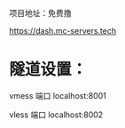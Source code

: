 项目地址：免费撸

https://dash.mc-servers.tech

# 隧道设置：

vmess 端口  localhost:8001

vless 端口  localhost:8002
